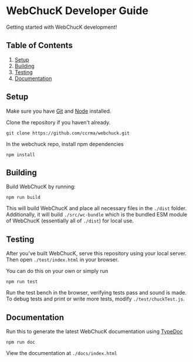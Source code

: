 # WebChucK Developer Guide

Getting started with WebChucK development!

## Table of Contents
1. [Setup](#setup)
2. [Building](#building)
3. [Testing](#testing)
4. [Documentation](#documentation)

## Setup

Make sure you have [Git](https://git-scm.com) and [Node](https://nodejs.org) installed.

Clone the repository if you haven't already. 

```
git clone https://github.com/ccrma/webchuck.git
```

In the webchuck repo, install npm dependencies

```
npm install
```

## Building

Build WebChucK by running: 

```
npm run build
```

This will build WebChucK and place all necessary files in the `./dist` folder. Additionally, it will build `./src/wc-bundle` which is the bundled ESM module of WebChucK (essentially all of `./dist`) for local use. 

## Testing 

After you've built WebChucK, serve this repository using your local server. Then open `./test/index.html` in your browser.

You can do this on your own or simply run

```
npm run test
```

Run the test bench in the browser, verifying tests pass and sound is made. To debug tests and print or write more tests, modify `./test/chuckTest.js`.

## Documentation

Run this to generate the latest WebChucK documentation using [TypeDoc](https://typedoc.org/)

```
npm run doc
```

View the documentation at `./docs/index.html`
